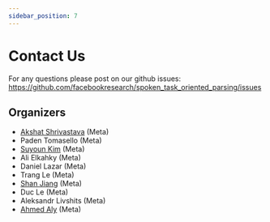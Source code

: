 ```yaml
---
sidebar_position: 7
---
```


# Contact Us
For any questions please post on our github issues: https://github.com/facebookresearch/spoken_task_oriented_parsing/issues 

## Organizers
* [Akshat Shrivastava](https://akshatsh.github.io/) (Meta) 
* Paden Tomasello (Meta)
* [Suyoun Kim](http://suyoun.kim) (Meta)
* Ali Elkahky (Meta)
* Daniel Lazar (Meta)
* Trang Le (Meta)
* [Shan Jiang](https://shanjiang.me/) (Meta)
* Duc Le (Meta)
* Aleksandr Livshits (Meta)
* [Ahmed Aly](https://www.linkedin.com/in/ahmed-aly-1a408514/) (Meta)
